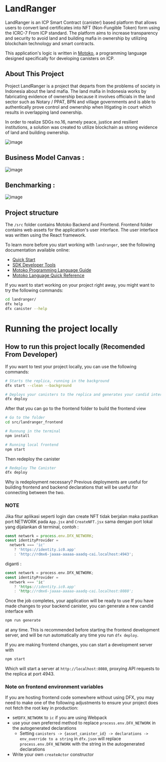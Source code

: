 # LandRanger

LandRanger is an ICP Smart Contract (canister) based platform that allows users to convert land certificates into NFT (Non-Fungible Token) form using the ICRC-7 From ICP standard. The platform aims to increase transparency and security to avoid land and building mafia in ownership by utilizing blockchain technology and smart contracts.

This application's logic is written in [Motoko](https://internetcomputer.org/docs/motoko/main/getting-started/motoko-introduction), a programming language designed specifically for developing canisters on ICP.

## About This Project
Project LandRanger is a project that departs from the problems of society in Indonesia about the land mafia. The land mafia in Indonesia works by fabricating evidence of ownership because it involves officials in the land sector such as Notary / PPAT, BPN and village governments and is able to authentically prove control and ownership when litigating in court which results in overlapping land ownership.

In order to realize SDGs no.16, namely peace, justice and resilient institutions, a solution was created to utilize blockchain as strong evidence of land and building ownership.

![image](https://github.com/user-attachments/assets/dc806301-8c5f-47a9-98d2-e6a33527c37d)

## Business Model Canvas :
![image](https://github.com/user-attachments/assets/100f4a20-abb4-4c33-a862-05baec37667b)

## Benchmarking :
![image](https://github.com/user-attachments/assets/c07cc380-3abc-44a4-a6d8-3575ea55e03a)

## Project structure

The `/src` folder contains Motoko Backend and Frontend. Frontend folder contains web assets for the application's user interface. The user interface was written using the React framework.

To learn more before you start working with `landranger`, see the following documentation available online:

- [Quick Start](https://internetcomputer.org/docs/current/developer-docs/setup/deploy-locally)
- [SDK Developer Tools](https://internetcomputer.org/docs/current/developer-docs/setup/install)
- [Motoko Programming Language Guide](https://internetcomputer.org/docs/current/motoko/main/motoko)
- [Motoko Language Quick Reference](https://internetcomputer.org/docs/current/motoko/main/language-manual)

If you want to start working on your project right away, you might want to try the following commands:

```bash
cd landranger/
dfx help
dfx canister --help
```

# Running the project locally
## How to run this project locally (Recomended From Developer)
If you want to test your project locally, you can use the following commands:

```bash
# Starts the replica, running in the background
dfx start --clean --background

# Deploys your canisters to the replica and generates your candid interface
dfx deploy
```

After that you can go to the frontend folder to build the frontend view 

```bash
# Go to the folder
cd src/landranger_frontend

# Runnung in the terminal
npm install

# Running local frontend
npm start
```

Then redeploy the canister

```bash
# Redeploy The Canister
dfx deploy
```

Why is redeployment necessary? Previous deployments are useful for building frontend and backend declarations that will be useful for connecting between the two.

### NOTE
Jika fitur aplikasi seperti login dan create NFT tidak berjalan maka pastikan port NETWORK pada `App.jsx` and `CreateNFT.jsx` sama dengan port lokal yang dijalankan di terminal, contoh :

```jsx
const network = process.env.DFX_NETWORK;
const identityProvider =
  network === 'ic'
    ? 'https://identity.ic0.app'
    : 'http://rdmx6-jaaaa-aaaaa-aaadq-cai.localhost:4943'; 
```

diganti :

```rust
const network = process.env.DFX_NETWORK;
const identityProvider =
  network === 'ic'
    ? 'https://identity.ic0.app'
    : 'http://rdmx6-jaaaa-aaaaa-aaadq-cai.localhost:8080'; 
```

Once the job completes, your application will be ready to use
If you have made changes to your backend canister, you can generate a new candid interface with

```bash
npm run generate
```

at any time. This is recommended before starting the frontend development server, and will be run automatically any time you run `dfx deploy`.

If you are making frontend changes, you can start a development server with

```bash
npm start
```

Which will start a server at `http://localhost:8080`, proxying API requests to the replica at port 4943.

### Note on frontend environment variables

If you are hosting frontend code somewhere without using DFX, you may need to make one of the following adjustments to ensure your project does not fetch the root key in production:

- set`DFX_NETWORK` to `ic` if you are using Webpack
- use your own preferred method to replace `process.env.DFX_NETWORK` in the autogenerated declarations
  - Setting `canisters -> {asset_canister_id} -> declarations -> env_override to a string` in `dfx.json` will replace `process.env.DFX_NETWORK` with the string in the autogenerated declarations
- Write your own `createActor` constructor
